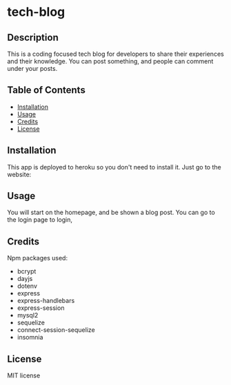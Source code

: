 # tech-blog

## Description

This is a coding focused tech blog for developers to share their experiences and their knowledge. You can post something, and people can comment under your posts.

## Table of Contents 
- [Installation](#installation)
- [Usage](#usage)
- [Credits](#credits)
- [License](#license)

## Installation

This app is deployed to heroku so you don't need to install it. Just go to the website: 

## Usage
You will start on the homepage, and be shown a blog post. You can go to the login page to login, 

## Credits
Npm packages used:
- bcrypt
- dayjs
- dotenv 
- express
- express-handlebars
- express-session 
- mysql2 
- sequelize
- connect-session-sequelize
- insomnia

## License

MIT license